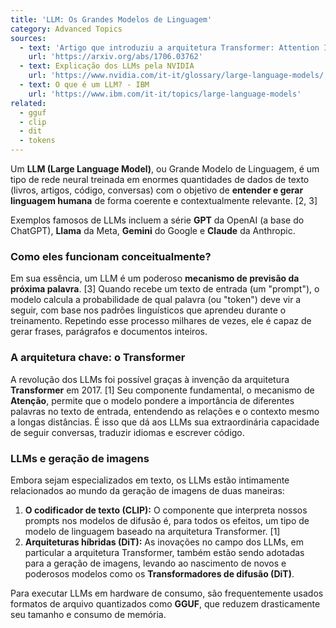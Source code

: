 ```yaml
---
title: 'LLM: Os Grandes Modelos de Linguagem'
category: Advanced Topics
sources:
  - text: 'Artigo que introduziu a arquitetura Transformer: Attention Is All You Need'
    url: 'https://arxiv.org/abs/1706.03762'
  - text: Explicação dos LLMs pela NVIDIA
    url: 'https://www.nvidia.com/it-it/glossary/large-language-models/'
  - text: O que é um LLM? - IBM
    url: 'https://www.ibm.com/it-it/topics/large-language-models'
related:
  - gguf
  - clip
  - dit
  - tokens
---
```


Um **LLM (Large Language Model)**, ou Grande Modelo de Linguagem, é um tipo de rede neural treinada em enormes quantidades de dados de texto (livros, artigos, código, conversas) com o objetivo de **entender e gerar linguagem humana** de forma coerente e contextualmente relevante. [2, 3]

Exemplos famosos de LLMs incluem a série **GPT** da OpenAI (a base do ChatGPT), **Llama** da Meta, **Gemini** do Google e **Claude** da Anthropic.

### Como eles funcionam conceitualmente?

Em sua essência, um LLM é um poderoso **mecanismo de previsão da próxima palavra**. [3] Quando recebe um texto de entrada (um "prompt"), o modelo calcula a probabilidade de qual palavra (ou "token") deve vir a seguir, com base nos padrões linguísticos que aprendeu durante o treinamento. Repetindo esse processo milhares de vezes, ele é capaz de gerar frases, parágrafos e documentos inteiros.

### A arquitetura chave: o Transformer

A revolução dos LLMs foi possível graças à invenção da arquitetura **Transformer** em 2017. [1] Seu componente fundamental, o mecanismo de **Atenção**, permite que o modelo pondere a importância de diferentes palavras no texto de entrada, entendendo as relações e o contexto mesmo a longas distâncias. É isso que dá aos LLMs sua extraordinária capacidade de seguir conversas, traduzir idiomas e escrever código.

### LLMs e geração de imagens

Embora sejam especializados em texto, os LLMs estão intimamente relacionados ao mundo da geração de imagens de duas maneiras:

1.  **O codificador de texto (CLIP):** O componente que interpreta nossos prompts nos modelos de difusão é, para todos os efeitos, um tipo de modelo de linguagem baseado na arquitetura Transformer. [1]
2.  **Arquiteturas híbridas (DiT):** As inovações no campo dos LLMs, em particular a arquitetura Transformer, também estão sendo adotadas para a geração de imagens, levando ao nascimento de novos e poderosos modelos como os **Transformadores de difusão (DiT)**.

Para executar LLMs em hardware de consumo, são frequentemente usados formatos de arquivo quantizados como **GGUF**, que reduzem drasticamente seu tamanho e consumo de memória.
